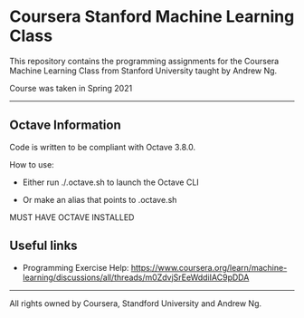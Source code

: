 # Coursera Stanford Machine Learning Class

This repository contains the programming assignments for the Coursera Machine Learning Class from Stanford University taught by Andrew Ng.

Course was taken in Spring 2021

---

## Octave Information

Code is written to be compliant with Octave 3.8.0.

How to use:

- Either run ./.octave.sh to launch the Octave CLI

- Or make an alias that points to .octave.sh

MUST HAVE OCTAVE INSTALLED

## Useful links

- Programming Exercise Help: <https://www.coursera.org/learn/machine-learning/discussions/all/threads/m0ZdvjSrEeWddiIAC9pDDA>

---

All rights owned by Coursera, Standford University and Andrew Ng.
